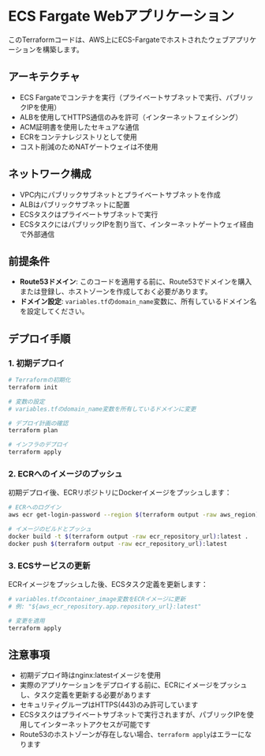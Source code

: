 # ECS Fargate Webアプリケーション

このTerraformコードは、AWS上にECS-Fargateでホストされたウェブアプリケーションを構築します。

## アーキテクチャ

- ECS Fargateでコンテナを実行（プライベートサブネットで実行、パブリックIPを使用）
- ALBを使用してHTTPS通信のみを許可（インターネットフェイシング）
- ACM証明書を使用したセキュアな通信
- ECRをコンテナレジストリとして使用
- コスト削減のためNATゲートウェイは不使用

## ネットワーク構成

- VPC内にパブリックサブネットとプライベートサブネットを作成
- ALBはパブリックサブネットに配置
- ECSタスクはプライベートサブネットで実行
- ECSタスクにはパブリックIPを割り当て、インターネットゲートウェイ経由で外部通信

## 前提条件

- **Route53ドメイン**: このコードを適用する前に、Route53でドメインを購入または登録し、ホストゾーンを作成しておく必要があります。
- **ドメイン設定**: `variables.tf`の`domain_name`変数に、所有しているドメイン名を設定してください。

## デプロイ手順

### 1. 初期デプロイ

```bash
# Terraformの初期化
terraform init

# 変数の設定
# variables.tfのdomain_name変数を所有しているドメインに変更

# デプロイ計画の確認
terraform plan

# インフラのデプロイ
terraform apply
```

### 2. ECRへのイメージのプッシュ

初期デプロイ後、ECRリポジトリにDockerイメージをプッシュします：

```bash
# ECRへのログイン
aws ecr get-login-password --region $(terraform output -raw aws_region) | docker login --username AWS --password-stdin $(terraform output -raw ecr_repository_url)

# イメージのビルドとプッシュ
docker build -t $(terraform output -raw ecr_repository_url):latest .
docker push $(terraform output -raw ecr_repository_url):latest
```

### 3. ECSサービスの更新

ECRイメージをプッシュした後、ECSタスク定義を更新します：

```bash
# variables.tfのcontainer_image変数をECRイメージに更新
# 例: "${aws_ecr_repository.app.repository_url}:latest"

# 変更を適用
terraform apply
```

## 注意事項

- 初期デプロイ時はnginx:latestイメージを使用
- 実際のアプリケーションをデプロイする前に、ECRにイメージをプッシュし、タスク定義を更新する必要があります
- セキュリティグループはHTTPS(443)のみ許可しています
- ECSタスクはプライベートサブネットで実行されますが、パブリックIPを使用してインターネットアクセスが可能です
- Route53のホストゾーンが存在しない場合、`terraform apply`はエラーになります